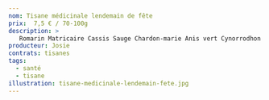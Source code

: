 ```yaml
---
nom: Tisane médicinale lendemain de fête
prix:  7,5 € / 70-100g
description: >
   Romarin Matricaire Cassis Sauge Chardon-marie Anis vert Cynorrodhon
producteur: Josie
contrats: tisanes
tags: 
  - santé
  - tisane
illustration: tisane-medicinale-lendemain-fete.jpg
---
```


